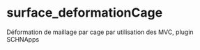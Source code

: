 surface_deformationCage
=======================

Déformation de maillage par cage par utilisation des MVC, plugin SCHNApps
